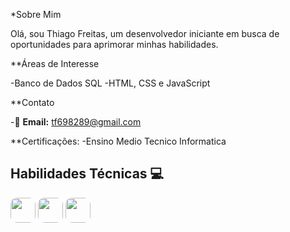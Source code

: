 *Sobre Mim

Olá, sou Thiago Freitas, um desenvolvedor iniciante em busca de oportunidades para aprimorar minhas habilidades.

**Áreas de Interesse

-Banco de Dados SQL
-HTML, CSS e JavaScript

**Contato

-&#x1F4E7; **Email:** tf698289@gmail.com

**Certificações:
-Ensino Medio Tecnico Informatica

## Habilidades Técnicas 💻

<img style="height: 40px; width: 40px; border-radius: 10px;" src="https://cdn-icons-png.flaticon.com/128/174/174854.png" alt=""> <img style="height: 40px; width: 40px; border-radius: 10px;" src="https://cdn-icons-png.flaticon.com/128/732/732190.png" alt="">
<img style="height: 40px; width: 40px; border-radius: 10px;" src="https://cdn-icons-png.flaticon.com/128/5968/5968292.png" alt="">
